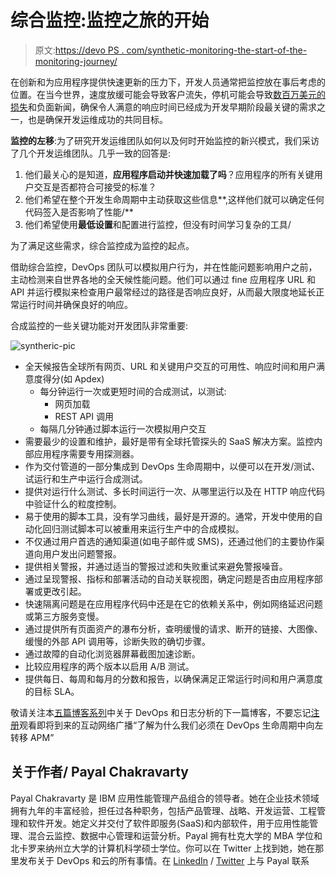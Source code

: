 # 综合监控:监控之旅的开始

> 原文:[https://devo PS . com/synthetic-monitoring-the-start-of-the-monitoring-journey/](https://devops.com/synthetic-monitoring-the-start-of-the-monitoring-journey/)

在创新和为应用程序提供快速更新的压力下，开发人员通常把监控放在事后考虑的位置。在当今世界，速度放缓可能会导致客户流失，停机可能会导致[数百万美元的损失](https://money.cnn.com/2016/09/07/technology/delta-computer-outage-cost/)和负面新闻，确保令人满意的响应时间已经成为开发早期阶段最关键的需求之一，也是确保开发运维成功的共同目标。

**监控的左移**:为了研究开发运维团队如何以及何时开始监控的新兴模式，我们采访了几个开发运维团队。几乎一致的回答是:

1.  他们最关心的是知道，**应用程序启动并快速加载了吗**？应用程序的所有关键用户交互是否都符合可接受的标准？
2.  他们希望在整个开发生命周期中主动获取这些信息**,这样他们就可以确定任何代码签入是否影响了性能/**
3.  他们希望使用**最低设置**和配置进行监控，但没有时间学习复杂的工具/

为了满足这些需求，综合监控成为监控的起点。

借助综合监控，DevOps 团队可以模拟用户行为，并在性能问题影响用户之前，主动检测来自世界各地的全天候性能问题。他们可以通过 fine 应用程序 URL 和 API 并运行模拟来检查用户最常经过的路径是否响应良好，从而最大限度地延长正常运行时间并确保良好的响应。

合成监控的一些关键功能对开发团队非常重要:

![syntheric-pic](../Images/e633c3c482abeaf6b918b0f458221f29.png)

*   全天候报告全球所有网页、URL 和关键用户交互的可用性、响应时间和用户满意度得分(如 Apdex)
    *   每分钟运行一次或更短时间的合成测试，以测试:
        *   网页加载
        *   REST API 调用
    *   每隔几分钟通过脚本运行一次模拟用户交互
*   需要最少的设置和维护，最好是带有全球托管探头的 SaaS 解决方案。监控内部应用程序需要专用探测器。
*   作为交付管道的一部分集成到 DevOps 生命周期中，以便可以在开发/测试、试运行和生产中运行合成测试。
*   提供对运行什么测试、多长时间运行一次、从哪里运行以及在 HTTP 响应代码中验证什么的粒度控制。
*   易于使用的脚本工具，没有学习曲线，最好是开源的。通常，开发中使用的自动化回归测试脚本可以被重用来运行生产中的合成模拟。
*   不仅通过用户首选的通知渠道(如电子邮件或 SMS)，还通过他们的主要协作渠道向用户发出问题警报。
*   提供相关警报，并通过适当的警报过滤和失败重试来避免警报噪音。
*   通过呈现警报、指标和部署活动的自动关联视图，确定问题是否由应用程序部署或更改引起。
*   快速隔离问题是在应用程序代码中还是在它的依赖关系中，例如网络延迟问题或第三方服务变慢。
*   通过提供所有页面资产的瀑布分析，查明缓慢的请求、断开的链接、大图像、缓慢的外部 API 调用等，诊断失败的确切步骤。
*   通过故障的自动化浏览器屏幕截图加速诊断。
*   比较应用程序的两个版本以启用 A/B 测试。
*   提供每日、每周和每月的分数和报告，以确保满足正常运行时间和用户满意度的目标 SLA。

敬请关注本[五篇博客系列](https://devops.com/2016/09/07/continuous-monitoring-role-devops-and-apm/)中关于 DevOps 和日志分析的下一篇博客，不要忘记[注册](https://bit.ly/2bwak1v)观看即将到来的互动网络广播“了解为什么我们必须在 DevOps 生命周期中向左转移 APM”

## 关于作者/ Payal Chakravarty

Payal Chakravarty 是 IBM 应用性能管理产品组合的领导者。她在企业技术领域拥有九年的丰富经验，担任过各种职务，包括产品管理、战略、开发运营、工程管理和软件开发。她定义并交付了软件即服务(SaaS)和内部软件，用于应用性能管理、混合云监控、数据中心管理和运营分析。Payal 拥有杜克大学的 MBA 学位和北卡罗来纳州立大学的计算机科学硕士学位。你可以在 Twitter 上找到她，她在那里发布关于 DevOps 和云的所有事情。在 [LinkedIn](https://www.linkedin.com/in/payalchakravarty) / [Twitter](https://twitter.com/its_pi) 上与 Payal 联系